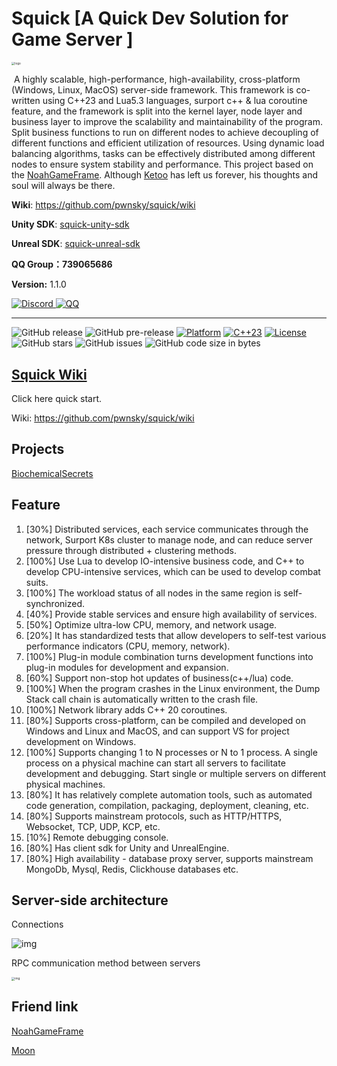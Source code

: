 # Squick  [A Quick Dev Solution for Game Server ]

<img src="https://github.com/pwnsky/squick/wiki/images/logo.jpg" alt="logo" style="zoom: 33%;" />

​	A highly scalable, high-performance, high-availability, cross-platform (Windows, Linux, MacOS) server-side framework. This framework is co-written using C++23 and Lua5.3 languages, surport c++ & lua coroutine feature, and the framework is split into the kernel layer, node layer and business layer to improve the scalability and maintainability of the program. Split business functions to run on different nodes to achieve decoupling of different functions and efficient utilization of resources. Using dynamic load balancing algorithms, tasks can be effectively distributed among different nodes to ensure system stability and performance. This project based on the [NoahGameFrame](https://github.com/ketoo/NoahGameFrame). Although [Ketoo](https://github.com/ketoo) has left us forever, his thoughts and soul will always be there.

**Wiki**: https://github.com/pwnsky/squick/wiki

**Unity SDK**:  [squick-unity-sdk](https://github.com/pwnsky/squick-unity-sdk)

**Unreal SDK**: [squick-unreal-sdk](https://github.com/pwnsky/squick-unreal-sdk)

**QQ Group：739065686**

**Version:** 1.1.0

<div>
<a target="_blank" href="https://discord.gg/vrdGbKqj">
<img alt="Discord" src="https://img.shields.io/discord/1229785545656242226?color=%23738ADB&label=Discord&logo=discord&logoColor=white&style=flat-square"/>
</a>
<a target="_blank" href="https://qm.qq.com/q/IIsF3qbSsU">
<img alt="QQ" src="https://img.shields.io/badge/QQ Group-%2312B7F5?logo=tencent-qq&logoColor=white&style=flat-square"/>
</a>
</div>

---

![GitHub release](https://img.shields.io/github/release/pwnsky/Squick.svg?style=flat-square)
![GitHub pre-release](https://img.shields.io/github/release-pre/pwnsky/Squick.svg?label=pre-release&style=flat-square)
[![Platform](https://img.shields.io/badge/Platform-Linux-green.svg?style=flat-square)](https://github.com/pwnsky/Squick)
[![C++23](https://img.shields.io/badge/C++-23-4c7e9f.svg?style=flat-square)](https://github.com/pwnsky/Squick)
[![License](https://img.shields.io/github/license/pwnsky/Squick.svg?colorB=f48041&style=flat-square)](https://opensource.org/licenses/Apache-2.0)
![GitHub stars](https://img.shields.io/github/stars/pwnsky/Squick.svg?style=flat-square&label=Stars&style=flat-square)
![GitHub issues](https://img.shields.io/github/issues-raw/pwnsky/Squick.svg?style=flat-square)
![GitHub code size in bytes](https://img.shields.io/github/languages/code-size/pwnsky/Squick.svg?style=flat-square)



## [Squick Wiki](https://github.com/pwnsky/squick/wiki)

Click here quick start.

Wiki: https://github.com/pwnsky/squick/wiki

## Projects

[BiochemicalSecrets](https://github.com/pwnsky/BiochemicalSecrets)


## Feature

1. [30%] Distributed services, each service communicates through the network, Surport K8s cluster to manage node, and can reduce server pressure through distributed + clustering methods.
2. [100%] Use Lua to develop IO-intensive business code, and C++ to develop CPU-intensive services, which can be used to develop combat suits.
3. [100%] The workload status of all nodes in the same region is self-synchronized.
4. [40%] Provide stable services and ensure high availability of services.
5. [50%] Optimize ultra-low CPU, memory, and network usage.
6. [20%] It has standardized tests that allow developers to self-test various performance indicators (CPU, memory, network).
7. [100%] Plug-in module combination turns development functions into plug-in modules for development and expansion.
8. [60%] Support non-stop hot updates of business(c++/lua) code.
9. [100%] When the program crashes in the Linux environment, the Dump Stack call chain is automatically written to the crash file.
11. [100%] Network library adds C++ 20 coroutines.
12. [80%] Supports cross-platform, can be compiled and developed on Windows and Linux and MacOS, and can support VS for project development on Windows.
13. [100%] Supports changing 1 to N processes or N to 1 process. A single process on a physical machine can start all servers to facilitate development and debugging. Start single or multiple servers on different physical machines.
14. [80%] It has relatively complete automation tools, such as automated code generation, compilation, packaging, deployment, cleaning, etc.
15. [80%] Supports mainstream protocols, such as HTTP/HTTPS, Websocket, TCP, UDP, KCP, etc.
18. [10%] Remote debugging console.
20. [80%] Has client sdk for Unity and UnrealEngine.
21. [80%] High availability - database proxy server, supports mainstream MongoDb, Mysql, Redis, Clickhouse databases etc.


## Server-side architecture

Connections

![img](https://github.com/pwnsky/squick/wiki/images/object_connections.png)

RPC communication method between servers

<img src="https://github.com/pwnsky/squick/wiki/images/server_to_server_rpc.png" alt="img" style="zoom: 33%;" />



## Friend link

[NoahGameFrame](https://github.com/ketoo/NoahGameFrame)

[Moon](https://github.com/sniper00/moon)

